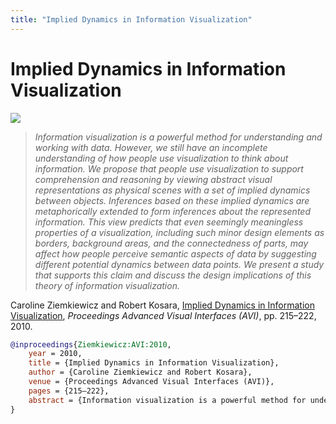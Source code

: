 ```yaml
---
title: "Implied Dynamics in Information Visualization"
---
```


# Implied Dynamics in Information Visualization

<p><img src="https://media.eagereyes.org/media/2010/Ziemkiewicz_AVI_2010.png" /></p>

> _Information visualization is a powerful method for understanding and working with data. However, we still have an incomplete understanding of how people use visualization to think about information. We propose that people use visualization to support comprehension and reasoning by viewing abstract visual representations as physical scenes with a set of implied dynamics between objects. Inferences based on these implied dynamics are metaphorically extended to form inferences about the represented information. This view predicts that even seemingly meaningless properties of a visualization, including such minor design elements as borders, background areas, and the connectedness of parts, may affect how people perceive semantic aspects of data by suggesting different potential dynamics between data points. We present a study that supports this claim and discuss the design implications of this theory of information visualization._

Caroline Ziemkiewicz and Robert Kosara, <a href="https://media.eagereyes.org/papers/2010/Ziemkiewicz-AVI-2010.pdf" target="_blank">Implied Dynamics in Information Visualization</a>, _Proceedings Advanced Visual Interfaces (AVI)_, pp. 215–222, 2010.


```bibtex
@inproceedings{Ziemkiewicz:AVI:2010,
	year = 2010,
	title = {Implied Dynamics in Information Visualization},
	author = {Caroline Ziemkiewicz and Robert Kosara},
	venue = {Proceedings Advanced Visual Interfaces (AVI)},
	pages = {215–222},
	abstract = {Information visualization is a powerful method for understanding and working with data. However, we still have an incomplete understanding of how people use visualization to think about information. We propose that people use visualization to support comprehension and reasoning by viewing abstract visual representations as physical scenes with a set of implied dynamics between objects. Inferences based on these implied dynamics are metaphorically extended to form inferences about the represented information. This view predicts that even seemingly meaningless properties of a visualization, including such minor design elements as borders, background areas, and the connectedness of parts, may affect how people perceive semantic aspects of data by suggesting different potential dynamics between data points. We present a study that supports this claim and discuss the design implications of this theory of information visualization.},
}
```

